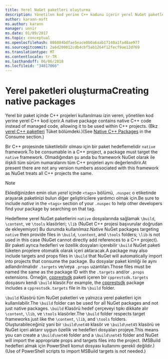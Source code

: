 ```yaml
---
title: Yerel NuGet paketleri oluşturma
description: Yönetilen kod yerine C++ kodunu içerir yerel NuGet paketleri oluşturma ile ilgili ayrıntılar C++ projelerinde kullanın.
author: karann-msft
ms.author: karann
manager: unnir
ms.date: 01/09/2017
ms.topic: conceptual
ms.openlocfilehash: 086084bdfae5eace0b0a6aab17140a1fa48ae977
ms.sourcegitcommit: 2a6d200012cdb4cbf5ab1264f12fecf9ae12d769
ms.translationtype: MT
ms.contentlocale: tr-TR
ms.lasthandoff: 06/06/2018
ms.locfileid: "34817066"
---
```

# <a name="creating-native-packages"></a><span data-ttu-id="b70d0-103">Yerel paketleri oluşturma</span><span class="sxs-lookup"><span data-stu-id="b70d0-103">Creating native packages</span></span>

<span data-ttu-id="b70d0-104">Yerel bir paket içinde C++ projeleri kullanılması izin veren, yönetilen kod yerine yerel C++ kod içerir.</span><span class="sxs-lookup"><span data-stu-id="b70d0-104">A native package contains native C++ code instead of managed code, allowing it to be used within C++ projects.</span></span> <span data-ttu-id="b70d0-105">(Bkz [yerel C++ paketleri](../consume-packages/finding-and-choosing-packages.md#native-c-packages) Tüket bölümdeki.)</span><span class="sxs-lookup"><span data-stu-id="b70d0-105">(See [Native C++ Packages](../consume-packages/finding-and-choosing-packages.md#native-c-packages) in the Consume section.)</span></span>

<span data-ttu-id="b70d0-106">Bir C++ projesinde tüketilebilir olması için bir paket hedeflemelidir `native` framework.</span><span class="sxs-lookup"><span data-stu-id="b70d0-106">To be consumable in a C++ project, a package must target the `native` framework.</span></span> <span data-ttu-id="b70d0-107">Olmadığından şu anda bu framework NuGet olarak ile ilişkili tüm sürüm numaralarını tüm C++ projeleri aynı değerlendirir.</span><span class="sxs-lookup"><span data-stu-id="b70d0-107">At present there are not any version numbers associated with this framework as NuGet treats all C++ projects the same.</span></span>

> [!Note]
> <span data-ttu-id="b70d0-108">Eklediğinizden emin olun *yerel* içinde `<tags>` bölümü, `.nuspec` o etiketinde arayarak paketinizi bulun diğer geliştiricilere yardımcı olmak için.</span><span class="sxs-lookup"><span data-stu-id="b70d0-108">Be sure to include *native* in the `<tags>` section of your `.nuspec` to help other developers find your package by searching on that tag.</span></span>

<span data-ttu-id="b70d0-109">Hedefleme yerel NuGet paketlerini `native` dosyalarında sağlamak `\build`, `\content`, ve `\tools` klasörleri; `\lib` (NuGet C++ projesi başvurular doğrudan de ekleyemiyor) Bu durumda kullanılmaz.</span><span class="sxs-lookup"><span data-stu-id="b70d0-109">Native NuGet packages targeting `native` then provide files in `\build`, `\content`, and `\tools` folders; `\lib` is not used in this case (NuGet cannot directly add references to a C++ project).</span></span> <span data-ttu-id="b70d0-110">Bir paketi ayrıca hedefleri ve özellik dosyaları içerebilir `\build` NuGet paketi tüketen projelere otomatik olarak içeri aktaracak.</span><span class="sxs-lookup"><span data-stu-id="b70d0-110">A package may also include targets and props files in `\build` that NuGet will automatically import into projects that consume the package.</span></span> <span data-ttu-id="b70d0-111">Bu dosyalar paket kimliği ile aynı adlandırılmalıdır `.targets` ve/veya `.props` uzantıları.</span><span class="sxs-lookup"><span data-stu-id="b70d0-111">Those files must be named the same as the package ID with the `.targets` and/or `.props` extensions.</span></span> <span data-ttu-id="b70d0-112">Örneğin, [cpprestsdk](https://nuget.org/packages/cpprestsdk/) paketi içeren bir `cpprestsdk.targets` dosyasını kendi `\build` klasör.</span><span class="sxs-lookup"><span data-stu-id="b70d0-112">For example, the [cpprestsdk](https://nuget.org/packages/cpprestsdk/) package includes a `cpprestsdk.targets` file in its `\build` folder.</span></span>

<span data-ttu-id="b70d0-113">`\build` Klasörü tüm NuGet paketleri ve yalnızca yerel paketleri için kullanılabilir.</span><span class="sxs-lookup"><span data-stu-id="b70d0-113">The `\build` folder can be used for all NuGet packages and not just native packages.</span></span> <span data-ttu-id="b70d0-114">`\build` Klasörü hedef çerçeveyi tıpkı dikkate alır `\content`, `\lib`, ve `\tools` klasörler.</span><span class="sxs-lookup"><span data-stu-id="b70d0-114">The `\build` folder respects target frameworks just like the `\content`, `\lib`, and `\tools` folders.</span></span> <span data-ttu-id="b70d0-115">Oluşturabileceğiniz yani bir `\build\net40` klasör ve `\build\net45` klasörü ve NuGet içeri aktarır uygun özellik ve hedefleri dosyaları projeye.</span><span class="sxs-lookup"><span data-stu-id="b70d0-115">This means you can create a `\build\net40` folder and a `\build\net45` folder and NuGet will import the appropriate props and targets files into the project.</span></span> <span data-ttu-id="b70d0-116">(MSBuild hedefleri almak için PowerShell komut dosyası kullanımı gerekli değildir.)</span><span class="sxs-lookup"><span data-stu-id="b70d0-116">(Use of PowerShell scripts to import MSBuild targets is not needed.)</span></span>
